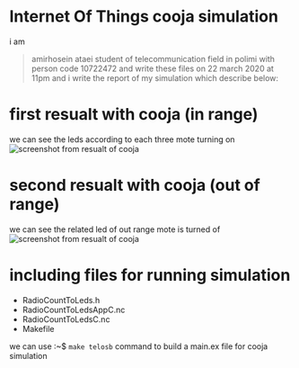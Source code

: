 # Internet Of Things cooja simulation

i am 
> amirhosein ataei 
student of telecommunication field in polimi with person code 10722472 and write these files on 22 march 2020 at 11pm and i write the report of my simulation which describe below: 

# first resualt with cooja (in range)
we can see the leds according to each three mote turning on
![screenshot from resualt of cooja](http://iotco.net/iothw1-1.jpg)

# second resualt with cooja (out of range)
we can see the related led of out range mote is turned of
![screenshot from resualt of cooja](http://iotco.net/iothw1-2.jpg)

# including files for running simulation

- RadioCountToLeds.h
- RadioCountToLedsAppC.nc
- RadioCountToLedsC.nc
- Makefile

we can use  :~$ `make telosb` command to build a main.ex file for cooja simulation
